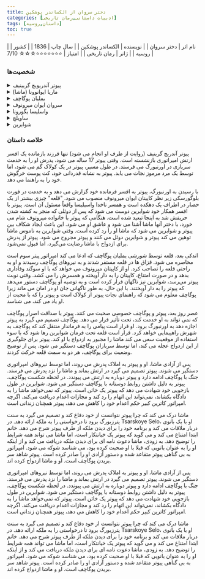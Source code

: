 ```yaml
---
title: دختر سروان از الکساندر پوشکین
categories: [ادبیات داستانی,رمان تاریخی]
tags: [داستان,روسیه]
toc: true
---
```


| نام اثر | دختر سروان |
| نویسنده | الکساندر پوشکین |
| سال چاپ | 1836  |
| کشور | روسیه  |
| ژانر | رمان تاریخی  |
| امتیاز | ⭐⭐⭐⭐⭐⭐⭐☆☆☆ 7/10  |


### شخصیت‌ها

<details>
  <summary>پیوتر آندریویچ گریینیف</summary>
  قهرمان اصلی داستان و جوانی اشراف‌زاده که به خدمت نظامی اعزام می‌شود.
</details>

<details>
  <summary>ماریا ایوانوونا (ماشا)</summary>
  دختر سروان میرونوف و معشوقهٔ گریینیف، که شخصیت پاکدامن و مهربانی دارد.
</details>

<details>
  <summary>یملیان پوگاچف</summary>
  رهبر شورش، فردی که خود را به عنوان تزار معرفی می‌کند. او نقش مهمی در داستان دارد و رابطه‌ای پیچیده با گریینیف پیدا می‌کند.
</details>

<details>
  <summary>سروان ایوان میرونوف</summary>
  پدر ماریا و فرمانده قلعه‌ای که گریینیف در آن خدمت می‌کند. او فردی وظیفه‌شناس و شریف است.
</details>

<details>
  <summary>واسلیسا یگورونا</summary>
  همسر سروان میرونوف، زنی قوی و شجاع که از خانواده و قلعه‌اش دفاع می‌کند.
</details>

<details>
  <summary>ساویلچ</summary>
  خدمتکار و مربی گریینیف که نقش پدرانه‌ای در زندگی او دارد و همیشه از او مراقبت می‌کند.
</details>

<details>
  <summary>شوابرین</summary>
  افسر دیگری که در همان قلعه‌ای که گریینیف خدمت می‌کند حضور دارد و رقیب عشقی گریینیف است. او شخصیتی منفی در داستان است.
</details>

### خلاصه داستان

پیوتر آندریچ گرینیف (روایت از طرف او انجام می شود) تنها فرزند بازمانده یک افسر ارتش امپراتوری بازنشسته است. وقتی پیوتر 17 ساله می شود، پدرش او را به خدمت سربازی در اورنبورگ می فرستد. در طول مسیر، پیوتر در یک کولاک گم می شود، اما توسط یک مرد مرموز نجات می یابد. پیوتر به نشانه قدردانی خود، کت پوست خرگوش خود را به راهنما می دهد.

با رسیدن به اورنبورگ، پیوتر به افسر فرمانده خود گزارش می دهد و به خدمت در فورت بلوگورسکی زیر نظر کاپیتان ایوان میرونوف منصوب می شود. "قلعه" چیزی بیشتر از یک حصار در اطراف یک دهکده است و همسر ناخدا واسیلیسا واقعاً مسئول آن است. پیوتر با افسر همکار خود شوابرین دوست می شود که پس از دوئلی که منجر به کشته شدن حریفش شد به اینجا تبعید شده است. هنگامی که پیوتر با خانواده میرونوف شام می خورد، با دختر آنها ماشا آشنا می شود و عاشق او می شود. این باعث ایجاد شکاف بین پیوتر و شوابرین می شود که ماشا او را رد کرده است. وقتی شوابرین به ناموس ماشا توهین می کند پیوتر و شوابرین دوئل می کنند و پیوتر مجروح می شود. پیوتر از پدرش برای ازدواج با ماشا رضایت می‌گیرد، اما قبول نمی‌شود.

اندکی بعد، قلعه توسط شورشی یملیان پوگاچف که ادعا می کند امپراتور پیتر سوم است محاصره می شود. قزاق ها در قلعه مستقر شدند و به نیروهای پوگاچف رسیدند و او به راحتی قلعه را تصاحب کرد. او از کاپیتان میرونوف می خواهد که با او سوگند وفاداری بدهد و در صورت امتناع، کاپیتان را به دار آویخته و همسرش را می کشد. وقتی نوبت پیوتر می‌رسد، شوابرین نیز ناگهان فرار کرده است و به توصیه او پوگاچف دستور می‌دهد که پیوتر را به دار آویختند. با این حال، به طور ناگهانی جان او در امان می ماند زیرا پوگاچف معلوم می شود که راهنمای نجات پیوتر از کولاک است و پیوتر را که با محبت از او یاد می کند، می شناسد.

عصر روز بعد، پیوتر و پوگاچف خصوصی صحبت می کنند. پیوتر با صداقت اصرار پوگاچف که نمی تواند به او خدمت کند، تحت تأثیر قرار می دهد. پوگاچف تصمیم می گیرد به پیوتر اجازه دهد به اورنبورگ برود. او قرار است پیامی را به فرماندار منتقل کند که پوگاچف به شهرش راهپیمایی خواهد کرد. قرار است قلعه تحت فرمان شوابرین رها شود که با سوء استفاده از موقعیت سعی می کند ماشا را مجبور به ازدواج با او کند. پیوتر برای جلوگیری از این ازدواج عجله می کند، اما توسط سربازان پوگاچف دستگیر می شود. پس از توضیح وضعیت برای پوگاچف، هر دو به سمت قلعه حرکت کردند.

پس از آزادی ماشا، او و پیوتر به املاک پدرش می روند، اما توسط نیروهای امپراتوری دستگیر می شوند. پیوتر تصمیم می گیرد در ارتش بماند و ماشا را نزد پدرش می فرستد. جنگ با پوگاچف ادامه دارد و پیوتر دوباره به ارتش می پیوندد. در لحظه شکست پوگاچف، پیوتر به دلیل داشتن روابط دوستانه با پوگاچف دستگیر می شود. شوابرین در طول بازجویی خود شهادت می دهد که پیوتر یک خائن است. پیوتر که نمی‌خواهد ماشا را به دادگاه بکشاند، نمی‌تواند این اتهام را رد کند و مجازات اعدام دریافت می‌کند. اگرچه امپراتور کاترین کبیر حکم اعدام خود را کاهش می دهد، پیوتر همچنان زندانی است.

ماشا درک می کند که چرا پیوتر نتوانست از خود دفاع کند و تصمیم می گیرد به سنت پترزبورگ برود تا درخواستی را به ملکه ارائه دهد. در Tsarskoye Selo، او با یک بانوی دربار ملاقات می کند و برنامه خود را برای دیدن ملکه از طرف پیوتر شرح می دهد. خانم ابتدا امتناع می کند و می گوید که پیوتر یک خیانتکار است، اما ماشا می تواند همه شرایط را توضیح دهد. به زودی، ماشا دعوت نامه ای برای دیدن ملکه دریافت می کند و از اینکه او را به عنوان بانویی که قبلا با او صحبت کرده بود، می شناسد شوکه می شود. امپراتور به بی گناهی پیوتر متقاعد شده و دستور آزادی او را صادر کرده است. پیوتر شاهد سر بریدن پوگاچف است. او و ماشا ازدواج کرده اند.

پس از آزادی ماشا، او و پیوتر به املاک پدرش می روند، اما توسط نیروهای امپراتوری دستگیر می شوند. پیوتر تصمیم می گیرد در ارتش بماند و ماشا را نزد پدرش می فرستد. جنگ با پوگاچف ادامه دارد و پیوتر دوباره به ارتش می پیوندد. در لحظه شکست پوگاچف، پیوتر به دلیل داشتن روابط دوستانه با پوگاچف دستگیر می شود. شوابرین در طول بازجویی خود شهادت می دهد که پیوتر یک خائن است. پیوتر که نمی‌خواهد ماشا را به دادگاه بکشاند، نمی‌تواند این اتهام را رد کند و مجازات اعدام دریافت می‌کند. اگرچه امپراتور کاترین کبیر حکم اعدام خود را کاهش می دهد، پیوتر همچنان زندانی است.

ماشا درک می کند که چرا پیوتر نتوانست از خود دفاع کند و تصمیم می گیرد به سنت پترزبورگ برود تا درخواستی را به ملکه ارائه دهد. در Tsarskoye Selo، او با یک بانوی دربار ملاقات می کند و برنامه خود را برای دیدن ملکه از طرف پیوتر شرح می دهد. خانم ابتدا امتناع می کند و می گوید که پیوتر یک خیانتکار است، اما ماشا می تواند همه شرایط را توضیح دهد. به زودی، ماشا دعوت نامه ای برای دیدن ملکه دریافت می کند و از اینکه او را به عنوان بانویی که قبلا با او صحبت کرده بود، می شناسد شوکه می شود. امپراتور به بی گناهی پیوتر متقاعد شده و دستور آزادی او را صادر کرده است. پیوتر شاهد سر بریدن پوگاچف است. او و ماشا ازدواج کرده اند.
